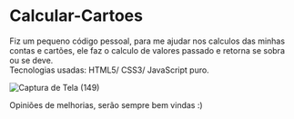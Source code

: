 # Calcular-Cartoes
Fiz um pequeno código pessoal, para me ajudar nos calculos das minhas contas e cartões, ele faz o calculo de valores passado e retorna se sobra ou se deve.
<br> Tecnologias usadas: HTML5/ CSS3/ JavaScript puro. 

![Captura de Tela (149)](https://user-images.githubusercontent.com/100319158/192357044-074d3b1a-9453-48c6-bd7a-51c2ee1df07d.png)


Opiniões de melhorias, serão sempre bem vindas :)
